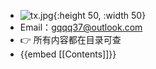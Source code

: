 - ![tx.jpg](../assets/tx_1697286591566_0.jpg){:height 50, :width 50}
- Email：gqqq37@outlook.com
- 👉 所有内容都在目录可查
- {{embed [[Contents]]}}